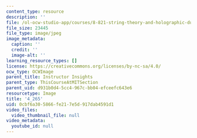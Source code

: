 ```yaml
---
content_type: resource
description: ''
file: /ol-ocw-studio-app/courses/8-821-string-theory-and-holographic-duality-fall-2014/0cbf6a305866fe217e5d917dab4591d1_4-2652.jpg
file_size: 23445
file_type: image/jpeg
image_metadata:
  caption: ''
  credit: ''
  image-alt: ''
learning_resource_types: []
license: https://creativecommons.org/licenses/by-nc-sa/4.0/
ocw_type: OCWImage
parent_title: Instructor Insights
parent_type: ThisCourseAtMITSection
parent_uid: d931b0d4-5cc4-967c-bb04-efceefc643e6
resourcetype: Image
title: '4_265'
uid: 0cbf6a30-5866-fe21-7e5d-917dab4591d1
video_files:
  video_thumbnail_file: null
video_metadata:
  youtube_id: null
---
```

